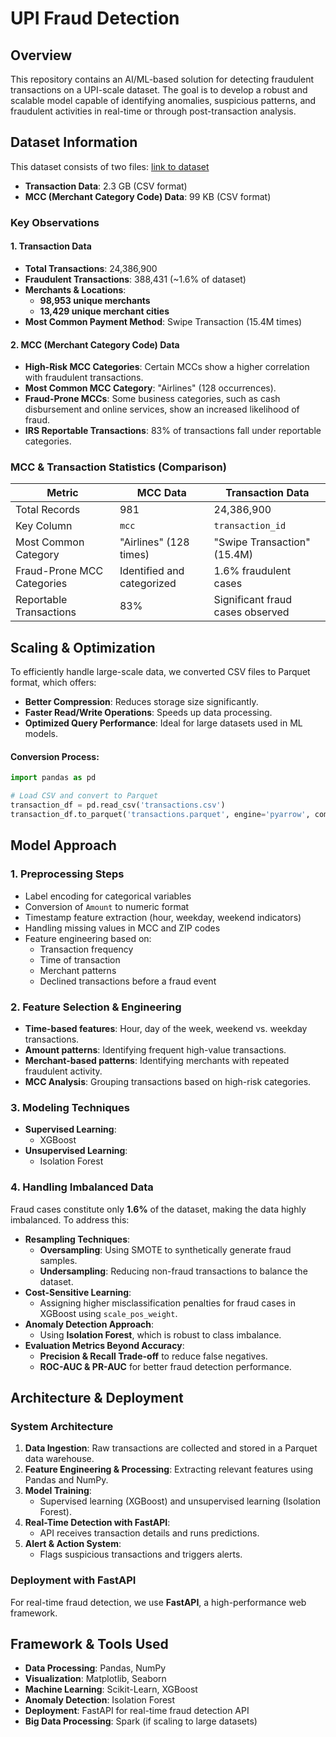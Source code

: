 # UPI Fraud Detection

## Overview
This repository contains an AI/ML-based solution for detecting fraudulent transactions on a UPI-scale dataset. The goal is to develop a robust and scalable model capable of identifying anomalies, suspicious patterns, and fraudulent activities in real-time or through post-transaction analysis.

## Dataset Information
This dataset consists of two files: [link to dataset](https://drive.google.com/drive/folders/1jw1_nJ_HOZC0jr--O9r2uCL0bMzslzzx?usp=drive_link)
- **Transaction Data**: 2.3 GB (CSV format)
- **MCC (Merchant Category Code) Data**: 99 KB (CSV format)

### Key Observations
#### **1. Transaction Data**
- **Total Transactions**: 24,386,900
- **Fraudulent Transactions**: 388,431 (~1.6% of dataset)
- **Merchants & Locations**:
  - **98,953 unique merchants**
  - **13,429 unique merchant cities**
- **Most Common Payment Method**: Swipe Transaction (15.4M times)

#### **2. MCC (Merchant Category Code) Data**
- **High-Risk MCC Categories**: Certain MCCs show a higher correlation with fraudulent transactions.
- **Most Common MCC Category**: "Airlines" (128 occurrences).
- **Fraud-Prone MCCs**: Some business categories, such as cash disbursement and online services, show an increased likelihood of fraud.
- **IRS Reportable Transactions**: 83% of transactions fall under reportable categories.

### **MCC & Transaction Statistics (Comparison)**
| Metric                     | MCC Data                 | Transaction Data          |
|----------------------------|--------------------------|---------------------------|
| Total Records              | 981                      | 24,386,900                |
| Key Column                 | `mcc`                    | `transaction_id`          |
| Most Common Category       | "Airlines" (128 times)  | "Swipe Transaction" (15.4M) |
| Fraud-Prone MCC Categories | Identified and categorized | 1.6% fraudulent cases     |
| Reportable Transactions    | 83%                      | Significant fraud cases observed |

## Scaling & Optimization
To efficiently handle large-scale data, we converted CSV files to Parquet format, which offers:
- **Better Compression**: Reduces storage size significantly.
- **Faster Read/Write Operations**: Speeds up data processing.
- **Optimized Query Performance**: Ideal for large datasets used in ML models.

#### **Conversion Process:**
```python
import pandas as pd

# Load CSV and convert to Parquet
transaction_df = pd.read_csv('transactions.csv')
transaction_df.to_parquet('transactions.parquet', engine='pyarrow', compression='snappy')
```

## Model Approach
### **1. Preprocessing Steps**
- Label encoding for categorical variables
- Conversion of `Amount` to numeric format
- Timestamp feature extraction (hour, weekday, weekend indicators)
- Handling missing values in MCC and ZIP codes
- Feature engineering based on:
  - Transaction frequency
  - Time of transaction
  - Merchant patterns
  - Declined transactions before a fraud event

### **2. Feature Selection & Engineering**
- **Time-based features**: Hour, day of the week, weekend vs. weekday transactions.
- **Amount patterns**: Identifying frequent high-value transactions.
- **Merchant-based patterns**: Identifying merchants with repeated fraudulent activity.
- **MCC Analysis**: Grouping transactions based on high-risk categories.

### **3. Modeling Techniques**
- **Supervised Learning**:
  - XGBoost
- **Unsupervised Learning**:
  - Isolation Forest

### **4. Handling Imbalanced Data**
Fraud cases constitute only **1.6%** of the dataset, making the data highly imbalanced. To address this:
- **Resampling Techniques**:
  - **Oversampling**: Using SMOTE to synthetically generate fraud samples.
  - **Undersampling**: Reducing non-fraud transactions to balance the dataset.
- **Cost-Sensitive Learning**:
  - Assigning higher misclassification penalties for fraud cases in XGBoost using `scale_pos_weight`.
- **Anomaly Detection Approach**:
  - Using **Isolation Forest**, which is robust to class imbalance.
- **Evaluation Metrics Beyond Accuracy**:
  - **Precision & Recall Trade-off** to reduce false negatives.
  - **ROC-AUC & PR-AUC** for better fraud detection performance.

## Architecture & Deployment
### **System Architecture**
1. **Data Ingestion**: Raw transactions are collected and stored in a Parquet data warehouse.
2. **Feature Engineering & Processing**: Extracting relevant features using Pandas and NumPy.
3. **Model Training**:
   - Supervised learning (XGBoost) and unsupervised learning (Isolation Forest).
4. **Real-Time Detection with FastAPI**:
   - API receives transaction details and runs predictions.
5. **Alert & Action System**:
   - Flags suspicious transactions and triggers alerts.

### **Deployment with FastAPI**
For real-time fraud detection, we use **FastAPI**, a high-performance web framework.

## Framework & Tools Used
- **Data Processing**: Pandas, NumPy
- **Visualization**: Matplotlib, Seaborn
- **Machine Learning**: Scikit-Learn, XGBoost
- **Anomaly Detection**: Isolation Forest
- **Deployment**: FastAPI for real-time fraud detection API
- **Big Data Processing**: Spark (if scaling to large datasets)



